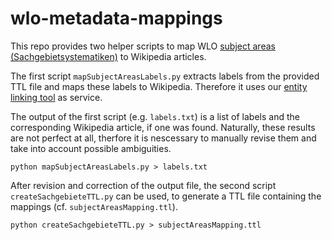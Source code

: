 # wlo-metadata-mappings

This repo provides two helper scripts to map WLO [subject areas (Sachgebietsystematiken)](https://github.com/openeduhub/oeh-metadata-eaf-sachgebietssystematiken) to Wikipedia articles.

The first script `mapSubjectAreasLabels.py` extracts labels from the provided TTL file and maps these labels to Wikipedia. Therefore it uses our [entity linking tool](https://github.com/yovisto/kea-el-rest) as service. 

The output of the first script (e.g. `labels.txt`) is a list of labels and the corresponding Wikipedia article, if one was found.
Naturally, these results are not perfect at all, therfore it is nescessary to manually revise them and take into account possible ambiguities. 
  
  ```python mapSubjectAreasLabels.py > labels.txt```

After revision and correction of the output file, the second script `createSachgebieteTTL.py` can be used, to generate a TTL file containing the mappings (cf. `subjectAreasMapping.ttl`).

  ```python createSachgebieteTTL.py > subjectAreasMapping.ttl```

